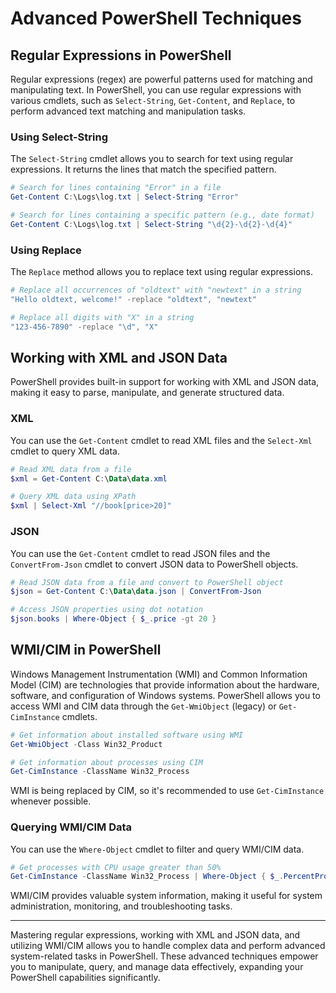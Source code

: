 # Advanced PowerShell Techniques

## Regular Expressions in PowerShell

Regular expressions (regex) are powerful patterns used for matching and manipulating text. In PowerShell, you can use regular expressions with various cmdlets, such as `Select-String`, `Get-Content`, and `Replace`, to perform advanced text matching and manipulation tasks.

### Using Select-String

The `Select-String` cmdlet allows you to search for text using regular expressions. It returns the lines that match the specified pattern.

```powershell
# Search for lines containing "Error" in a file
Get-Content C:\Logs\log.txt | Select-String "Error"

# Search for lines containing a specific pattern (e.g., date format)
Get-Content C:\Logs\log.txt | Select-String "\d{2}-\d{2}-\d{4}"
```

### Using Replace

The `Replace` method allows you to replace text using regular expressions.

```powershell
# Replace all occurrences of "oldtext" with "newtext" in a string
"Hello oldtext, welcome!" -replace "oldtext", "newtext"

# Replace all digits with "X" in a string
"123-456-7890" -replace "\d", "X"
```

## Working with XML and JSON Data

PowerShell provides built-in support for working with XML and JSON data, making it easy to parse, manipulate, and generate structured data.

### XML

You can use the `Get-Content` cmdlet to read XML files and the `Select-Xml` cmdlet to query XML data.

```powershell
# Read XML data from a file
$xml = Get-Content C:\Data\data.xml

# Query XML data using XPath
$xml | Select-Xml "//book[price>20]"
```

### JSON

You can use the `Get-Content` cmdlet to read JSON files and the `ConvertFrom-Json` cmdlet to convert JSON data to PowerShell objects.

```powershell
# Read JSON data from a file and convert to PowerShell object
$json = Get-Content C:\Data\data.json | ConvertFrom-Json

# Access JSON properties using dot notation
$json.books | Where-Object { $_.price -gt 20 }
```

## WMI/CIM in PowerShell

Windows Management Instrumentation (WMI) and Common Information Model (CIM) are technologies that provide information about the hardware, software, and configuration of Windows systems. PowerShell allows you to access WMI and CIM data through the `Get-WmiObject` (legacy) or `Get-CimInstance` cmdlets.

```powershell
# Get information about installed software using WMI
Get-WmiObject -Class Win32_Product

# Get information about processes using CIM
Get-CimInstance -ClassName Win32_Process
```

WMI is being replaced by CIM, so it's recommended to use `Get-CimInstance` whenever possible.

### Querying WMI/CIM Data

You can use the `Where-Object` cmdlet to filter and query WMI/CIM data.

```powershell
# Get processes with CPU usage greater than 50%
Get-CimInstance -ClassName Win32_Process | Where-Object { $_.PercentProcessorTime -gt 50 }
```

WMI/CIM provides valuable system information, making it useful for system administration, monitoring, and troubleshooting tasks.

---

Mastering regular expressions, working with XML and JSON data, and utilizing WMI/CIM allows you to handle complex data and perform advanced system-related tasks in PowerShell. These advanced techniques empower you to manipulate, query, and manage data effectively, expanding your PowerShell capabilities significantly.
